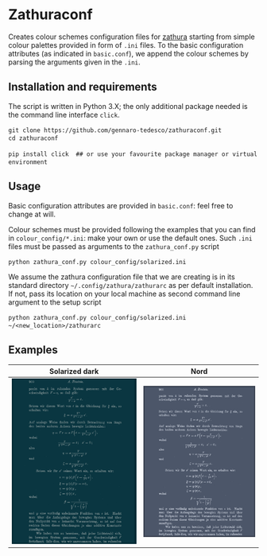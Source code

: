 # Zathuraconf
Creates colour schemes configuration files for [zathura](https://pwmt.org/projects/zathura/) starting from simple colour palettes provided in form of `.ini` files. To the basic configuration attributes (as indicated in `basic.conf`), we append the colour schemes by parsing the arguments given in the `.ini`.

## Installation and requirements
The script is written in Python 3.X; the only additional package needed is the command line interface `click`.  
```
git clone https://github.com/gennaro-tedesco/zathuraconf.git 
cd zathuraconf

pip install click  ## or use your favourite package manager or virtual environment
```

## Usage
Basic configuration attributes are provided in `basic.conf`: feel free to change at will. 

Colour schemes must be provided following the examples that you can find in `colour_config/*.ini`: make your own or use the default ones. Such `.ini` files must be passed as arguments to the `zathura_conf.py` script 
```
python zathura_conf.py colour_config/solarized.ini 
```
We assume the zathura configuration file that we are creating is in its standard directory `~/.config/zathura/zathurarc` as per default installation. If not, pass its location on your local machine as second command line argument to the setup script
```
python zathura_conf.py colour_config/solarized.ini ~/<new_location>/zathurarc
```

## Examples
Solarized dark             |  Nord
:-------------------------:|:-------------------------:
![solarized](https://github.com/gennaro-tedesco/zathuraconf/blob/master/examples/solarized.png)  |  ![nord](https://github.com/gennaro-tedesco/zathuraconf/blob/master/examples/nord.png)

